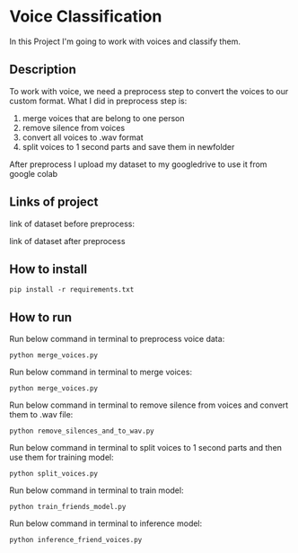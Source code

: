 # Voice Classification

In this Project I'm going to work with voices and classify them.

## Description

To work with voice, we need a preprocess step to convert the voices to our custom format. 
What I did in preprocess step is:
1. merge voices that are belong to one person
2. remove silence from voices
3. convert all voices to .wav format
4. split voices to 1 second parts and save them in newfolder

After preprocess I upload my dataset to my googledrive to use it from google colab

## Links of project

link of dataset before preprocess:



link of dataset after preprocess



## How to install

```
pip install -r requirements.txt
```

##  How to run

Run below command in terminal to preprocess voice data:

```
python merge_voices.py
```

Run below command in terminal to merge voices:

```
python merge_voices.py
```


Run below command in terminal to remove silence from voices and convert them to .wav file:

```
python remove_silences_and_to_wav.py
```

Run below command in terminal to split voices to 1 second parts and then use them for training model:

```
python split_voices.py
```

Run below command in terminal to train model:

```
python train_friends_model.py
```

Run below command in terminal to inference model:

```
python inference_friend_voices.py
```
